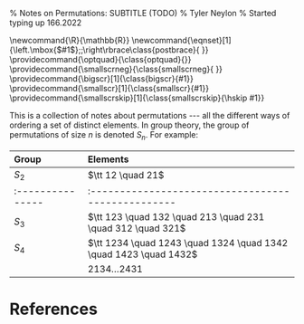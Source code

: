 % Notes on Permutations: SUBTITLE (TODO)
% Tyler Neylon
% Started typing up 166.2022

\newcommand{\R}{\mathbb{R}}
\newcommand{\eqnset}[1]{\left.\mbox{$#1$}\;\;\right\rbrace\class{postbrace}{ }}
\providecommand{\optquad}{\class{optquad}{}}
\providecommand{\smallscrneg}{\class{smallscrneg}{ }}
\providecommand{\bigscr}[1]{\class{bigscr}{#1}}
\providecommand{\smallscr}[1]{\class{smallscr}{#1}}
\providecommand{\smallscrskip}[1]{\class{smallscrskip}{\hskip #1}}

This is a collection of notes about permutations --- all the different
ways of ordering a set of distinct elements. In group theory, the group of
permutations of size $n$ is denoted $S_n$. For example:

| Group          | Elements
|:---------------|:-------------------------------------------------
| $S_2$          | $\tt 12 \quad 21$
|:---------------|:-------------------------------------------------
| $S_3$          | $\tt 123 \quad 132 \quad 213 \quad 231 \quad 312 \quad 321$
| $S_4$          | $\tt 1234 \quad 1243 \quad 1324 \quad 1342 \quad 1423 \quad 1432$
|                | $2134 \ldots 2431$


# References
